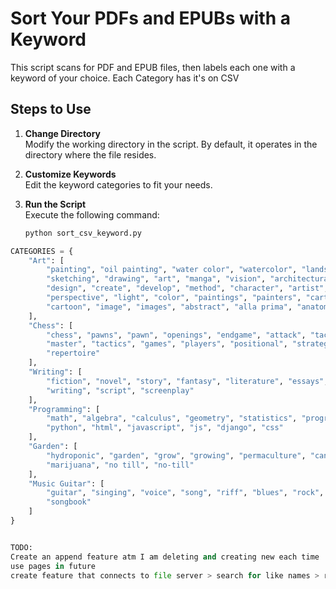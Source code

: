 # Sort Your PDFs and EPUBs with a Keyword  

This script scans for PDF and EPUB files, then labels each one with a keyword of your choice.  Each Category has it's on CSV

## Steps to Use  

1. **Change Directory**  
   Modify the working directory in the script. By default, it operates in the directory where the file resides.  

2. **Customize Keywords**  
   Edit the keyword categories to fit your needs.  

3. **Run the Script**  
   Execute the following command:  

   ```sh
   python sort_csv_keyword.py


```python
CATEGORIES = {
    "Art": [
        "painting", "oil painting", "water color", "watercolor", "landscape", 
        "sketching", "drawing", "art", "manga", "vision", "architectural", 
        "design", "create", "develop", "method", "character", "artist", 
        "perspective", "light", "color", "paintings", "painters", "cartooning", 
        "cartoon", "image", "images", "abstract", "alla prima", "anatomy"
    ],
    "Chess": [
        "chess", "pawns", "pawn", "openings", "endgame", "attack", "tactical", 
        "master", "tactics", "games", "players", "positional", "strategy", 
        "repertoire"
    ],
    "Writing": [
        "fiction", "novel", "story", "fantasy", "literature", "essays", 
        "writing", "script", "screenplay"
    ],
    "Programming": [
        "math", "algebra", "calculus", "geometry", "statistics", "programming", 
        "python", "html", "javascript", "js", "django", "css"
    ],
    "Garden": [
        "hydroponic", "garden", "grow", "growing", "permaculture", "cannabis", 
        "marijuana", "no till", "no-till"
    ],
    "Music Guitar": [
        "guitar", "singing", "voice", "song", "riff", "blues", "rock", "music", 
        "songbook"
    ]
}


TODO: 
Create an append feature atm I am deleting and creating new each time
use pages in future
create feature that connects to file server > search for like names > relay such data > present such data > save data 

